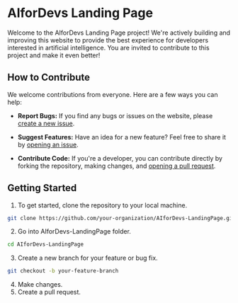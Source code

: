 # AIforDevs Landing Page

Welcome to the AIforDevs Landing Page project! We're actively building and improving this website to provide the best experience for developers interested in artificial intelligence. You are invited to contribute to this project and make it even better!

## How to Contribute

We welcome contributions from everyone. Here are a few ways you can help:

- **Report Bugs:** If you find any bugs or issues on the website, please [create a new issue](https://github.com/your-organization/AIforDevs-LandingPage/issues).

- **Suggest Features:** Have an idea for a new feature? Feel free to share it by [opening an issue](https://github.com/your-organization/AIforDevs-LandingPage/issues).

- **Contribute Code:** If you're a developer, you can contribute directly by forking the repository, making changes, and [opening a pull request](https://github.com/your-organization/AIforDevs-LandingPage/pulls).

## Getting Started

1. To get started, clone the repository to your local machine.

```bash
git clone https://github.com/your-organization/AIforDevs-LandingPage.git
```
2. Go into AIforDevs-LandingPage folder.
```bash
cd AIforDevs-LandingPage
```
3. Create a new branch for your feature or bug fix.
```bash
git checkout -b your-feature-branch
```
4. Make changes.
5. Create a pull request.
